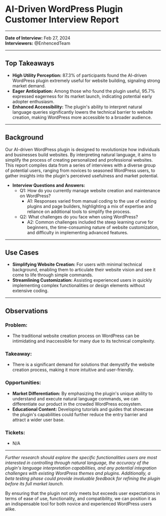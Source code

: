 # AI-Driven WordPress Plugin Customer Interview Report

---

**Date of Interview:** Feb 27, 2024  
**Interviewers:** @EnhencedTeam  

---

## Top Takeaways

- **High Utility Perception:** 87.3% of participants found the AI-driven WordPress plugin extremely useful for website building, signaling strong market demand.
- **Eager Anticipation:** Among those who found the plugin useful, 95.7% expressed eagerness for its market launch, indicating potential early adopter enthusiasm.
- **Enhanced Accessibility:** The plugin's ability to interpret natural language queries significantly lowers the technical barrier to website creation, making WordPress more accessible to a broader audience.

---

## Background

Our AI-driven WordPress plugin is designed to revolutionize how individuals and businesses build websites. By interpreting natural language, it aims to simplify the process of creating personalized and professional websites. This report compiles data from a series of interviews with a diverse group of potential users, ranging from novices to seasoned WordPress users, to gather insights into the plugin's perceived usefulness and market potential.

- **Interview Questions and Answers:**
  - Q1: How do you currently manage website creation and maintenance on WordPress?
    - A1: Responses varied from manual coding to the use of existing plugins and page builders, highlighting a mix of expertise and reliance on additional tools to simplify the process.
  - Q2: What challenges do you face when using WordPress?
    - A2: Common challenges included the steep learning curve for beginners, the time-consuming nature of website customization, and difficulty in implementing advanced features.

---

## Use Cases

- **Simplifying Website Creation:** For users with minimal technical background, enabling them to articulate their website vision and see it come to life through simple commands.
- **Streamlining Customization:** Assisting experienced users in quickly implementing complex functionalities or design elements without extensive coding.

---

## Observations

### Problem:

- The traditional website creation process on WordPress can be intimidating and inaccessible for many due to its technical complexity.

### Takeaway:

- There is a significant demand for solutions that demystify the website creation process, making it more intuitive and user-friendly.

### Opportunities:

- **Market Differentiation:** By emphasizing the plugin's unique ability to understand and execute natural language commands, we can differentiate our product in the crowded WordPress ecosystem.
- **Educational Content:** Developing tutorials and guides that showcase the plugin's capabilities could further reduce the entry barrier and attract a wider user base.

### Tickets:

- N/A

---

*Further research should explore the specific functionalities users are most interested in controlling through natural language, the accuracy of the plugin's language interpretation capabilities, and any potential integration challenges with existing WordPress themes and plugins. Additionally, a beta testing phase could provide invaluable feedback for refining the plugin before its full market launch.*

By ensuring that the plugin not only meets but exceeds user expectations in terms of ease of use, functionality, and compatibility, we can position it as an indispensable tool for both novice and experienced WordPress users alike.
